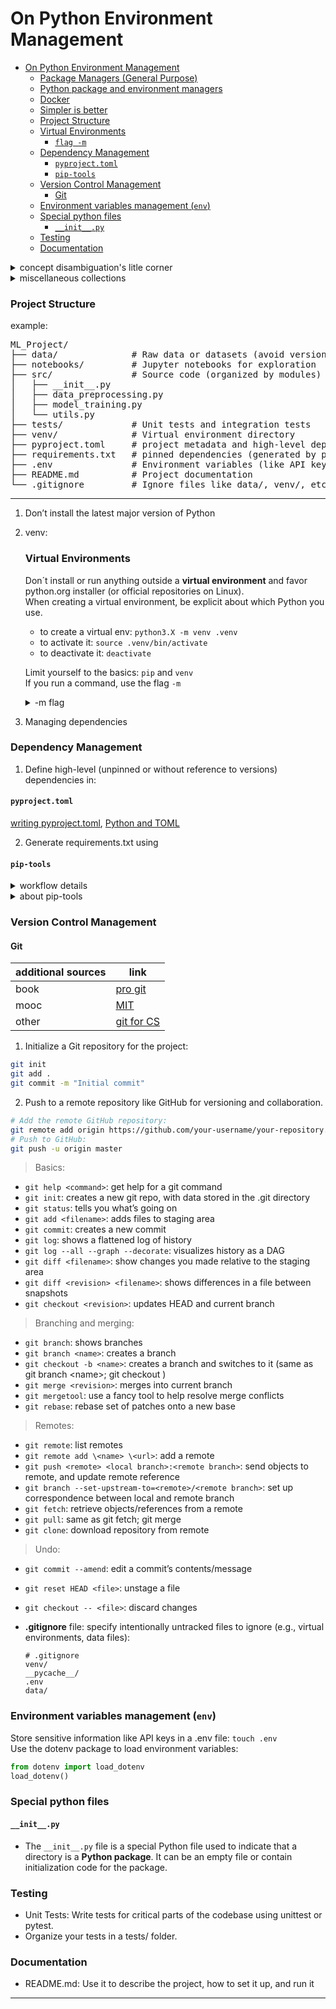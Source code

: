# On Python Environment Management
- [On Python Environment Management](#on-python-environment-management)
    - [Package Managers (General Purpose)](#package-managers-general-purpose)
    - [Python package and environment managers](#python-package-and-environment-managers)
    - [Docker](#docker)
    - [Simpler is better](#simpler-is-better)
    - [Project Structure](#project-structure)
    - [Virtual Environments](#virtual-environments)
      - [```flag -m```](#flag--m)
    - [Dependency Management](#dependency-management)
      - [```pyproject.toml```](#pyprojecttoml)
      - [```pip-tools```](#pip-tools)
    - [Version Control Management](#version-control-management)
      - [Git](#git)
    - [Environment variables management (```env```)](#environment-variables-management-env)
    - [Special python files](#special-python-files)
      - [```__init__.py```](#__init__py)
    - [Testing](#testing)
    - [Documentation](#documentation)


<details>
  <summary>concept disambiguation's litle corner</summary>

  >Python an "interpreted language" - ?? (interpreted/compiled is not a property of the language but a property of the implementation):
  1. Lexical analysis: python interpreter reads source code and breaks it down to tokens
  2. Parsing: tokens are organized into AST (abstract syntax tree)
  3. bytecode compilation -> AST is converted to bytecode
  4. PVM (Python Virtual Machine) - stack based machine -  executes the bytecode to give the final output
  ___
  - shims:
  - ```__init__.py```: a special Python file indicating the directory it's in is a Python package.
  - ```__main__```:
  - at runtime vs ahead of time compilation, just.in-time compiler
  >Packaging
  - **sdist**: source distribution (```package_name-version.tar.gz```, e.g., ```pip-23.3.1.tar.gz```)
  - **wheel**: binary distribution, a wheel contains exactly the files that need to be copied when installing the package
  - setuptools, 
  - setup.py: a configuration script used in Python projects to facilitate the distribution and installation of the package. setup.cfg and **pyproject.toml** are newer alternatives to it.
  - sys.path, sys.argv
  - environment variable:
  - package manager (key feature of homebrew, pip)
  - python version management (key feature of pyenv, asdf)
  - package manangement (key feature of conda, pipenv)
  - environment managemnet (key feature of conda, pipenv, venv)
  - containarization (key feature of docker)
  
</details>
<details>
  <summary>miscellaneous collections</summary>

### Package Managers (General Purpose)
- Homebrew (not the best option for python packages)
- Conda (Conda is a general-purpose package management system, designed to build and manage software of any type from any language. As such, it also works well with Python packages.)
__homebrew__  
Homebrew is a general purpose package manager, (which can also be used for python management) -> not recommended for python management because homebrew will try to update python version autonomously it may lead to unnecessary problems.

[reasons not to use homebrew for python management](https://justinmayer.com/posts/homebrew-python-is-not-for-you/)
- "assuming you use Homebrew to install other tools, deleting homebrew's python installation would be a fool’s errand — Homebrew Python will almost certainly be installed anyway when some other formula requires it. But that doesn’t mean we have to use it! Let the Homebrew Python sit there and do its job serving other formulae, and we can forget it exists."


__conda__  
[conda myths](https://jakevdp.github.io/blog/2016/08/25/conda-myths-and-misconceptions/) 

Conda is a package manager; Anaconda is a distribution. Although Conda is packaged with Anaconda, the two are distinct entities with distinct goals

### Python package and environment managers
[Python Env post](https://www.nijho.lt/post/python-environments/#-system-package-managers)

[how to set up a python project](https://cjolowicz.github.io/posts/hypermodern-python-01-setup/)

chat gpt:
1. version management
    - pyenv or asdf (asdf supports multiple language versions under a unified system. But for Python-only workflows, pyenv is simpler)
2. environment and dependencies management
    - micromamba + poetry

    > Micromamba creates fast environments and handles non-Python dependencies.

    >Poetry handles Python package management, lockfile management, and virtual environments seamlessly.
Combined, they offer a powerful, efficient, and reproducible setup for ML projects.
3. project configuration
    - VSCode integration 
    >powerful IDE with extensions that streamline Python development, and it works seamlessly with pyenv, micromamba, and poetry for environment management.
    - Install VSCode extensions:
      - Python (for linting, IntelliSense)
      - Docker (for container-based workflows)
      - Poetry (for managing dependencies within VSCode)  

4. Containerization: Use Docker to ensure consistency across different environments, especially for deployment.

5. Version control: Use Git and automate CI/CD pipelines with GitHub Actions for testing, training, and deployment.

6. Data management: Use DVC to version datasets and models.


### Docker
[reddit](https://www.reddit.com/r/datascience/comments/111djvu/what_do_you_use_to_manage_your_python_packages/)
- Docker, and I code in my container with VSCode remote-container. Basically changed my life.
- deploying a docker container on our custom SoC and remoting into it. No more cross compilation dogshit.
---

### Simpler is better
+ [Why not tell people to "simply" use pyenv, poetry, pipx or anaconda](https://www.bitecode.dev/p/why-not-tell-people-to-simply-use?ref=new.pythonforengineers.com)  
+ [simpler is better](https://www.bitecode.dev/p/relieving-your-python-packaging-pain?ref=new.pythonforengineers.com)

---
---
</details>
</details>

### Project Structure 
example:
<pre>
ML_Project/
├── data/              # Raw data or datasets (avoid version control)
├── notebooks/         # Jupyter notebooks for exploration
├── src/               # Source code (organized by modules)
│   ├── __init__.py
│   ├── data_preprocessing.py
│   ├── model_training.py
│   └── utils.py
├── tests/             # Unit tests and integration tests
├── venv/              # Virtual environment directory
├── pyproject.toml     # project metadata and high-level dependencies
├── requirements.txt   # pinned dependencies (generated by pip-tools or pip freeze > requirements.txt)
├── .env               # Environment variables (like API keys)
├── README.md          # Project documentation
└── .gitignore         # Ignore files like data/, venv/, etc.
</pre>



---
1. Don’t install the latest major version of Python
2. venv:
   ### Virtual Environments

    Don´t install or run anything outside a **virtual environment** and favor python.org installer (or official repositories on Linux).  
    When creating a virtual environment, be explicit about which Python you use.
    + to create a virtual env: ```python3.X -m venv .venv```  
    + to activate it: ```source .venv/bin/activate```
    + to deactivate it: ```deactivate```

   Limit yourself to the basics: ```pip``` and ```venv```  
   If you run a command, use the flag ```-m```
    <details> 
      <summary>-m flag</summary>

   #### ```flag -m```  
      [python -m <module>](https://snarky.ca/why-you-should-use-python-m-pip/)
      
      - ```-m``` is a flag on the “python” command that few users seem to know about. It lets you run any importable Python module, no matter where you are. 

      - ```python -m pip install``` ensures that you're using the pip module associated with the exact Python interpreter that you are calling (e.g., the one from a virtual environment or a specific Python version).

      - Running ```python3.9 -m pip install '<package'>``` ensures that the package gets installed in the environment tied to Python 3.9, rather than potentially installing it for a different Python version.

      e.g.:

      Don't do: ```pip install```
          
      Do: ```python -m pip install```

      Don't do: ```black```

      Do: ```python -m black```

      Don't do: ```jupyter notebook```
      
      Do: ```python -m jupyter notebook```
    
  </details>

3. Managing dependencies
### Dependency Management

  1. Define high-level (unpinned or without reference to versions) dependencies in: 
#### ```pyproject.toml```
  [writing pyproject.toml](https://packaging.python.org/en/latest/guides/writing-pyproject-toml/),
  [Python and TOML](https://realpython.com/python-toml/)  
  
  2. Generate requirements.txt using 
  
  #### ```pip-tools```

  <details>
      <summary>workflow details</summary>

  + Define unpinned dependencies and project metadata in ```pyproject.toml``` while keeping flexibility in development.
  + Use pip-tools for versioning: 
    ```bash
    python -m piptools compile \
      -o requirements.txt \
      pyproject.toml
    ``` 
    and to **pin the development dependencies** 
    from the pyproject.toml (in the ```[project.optional-dependencies]``` TOML table):

    ```zsh
    python -m piptools compile \
      --extra dev \
      -o dev-requirements.txt \
      pyproject.toml
    ```
    or 
    ```pip-compile --generate-hashes```  

    allows you to pin exact versions for deployment and ensures package integrity with hashes.  

      **or**  

    + Create a requirements.txt file for dependencies:  
```pip freeze > requirements.txt```
    + `pip-tools`: a set of command line tools to help you keep your pip-based packages fresh, even when you've pinned them. 
    </details>


    <details>
      <summary>about pip-tools</summary>

      When you pin a dependency, you specify an exact version of a package. 
      This ensures that your project always uses the same version, avoiding potential issues that may arise if newer versions introduce breaking changes.
      It consists of two main utilities:

      1. pip-compile:
      - Generates a requirements.txt file with pinned versions of all dependencies, including any transitive dependencies (dependencies of your dependencies).
      - You maintain a separate file called requirements.in where you list the top-level dependencies without worrying about their versions.
        - Default example workflow with pip-compile:

      Create a requirements.in file with unpinned dependencies:
      ```txt
      numpy
      pandas
      requests
      ```
      Run the pip-compile command to generate a requirements.txt with pinned versions:
      ```zsh
      python -m piptools compile
      ```
      or  
      
      ```pip-tools compile```

      This will create a requirements.txt file with exact, pinned versions, including dependencies of the packages listed in requirements.in:

      ```txt
      # Generated by pip-compile
      numpy==1.21.0
      pandas==1.3.0
      requests==2.25.1
      ```
      + **pip-tools** also supports pyproject.toml (not only the default requirements.in):  
      [pip-tools with pyproject.toml](https://hynek.me/til/pip-tools-and-pyproject-toml/)
  
      1. pip-sync:
      - ```pip-sync``` synchronizes your current Python environment with the pinned dependencies listed in requirements.txt. It ensures that the exact versions in the requirements.txt are installed and **removes any packages not listed**.  
      ```python -m piptools sync requirements.txt```
      **or** 
      - ```python -m pip install -r requirements.txt``` (standard pip functionality that adds missing packages abut **leaves extras**)
  </details>

### Version Control Management
  #### Git

  additional sources | link
  | --- | --- |
  book | [pro git](https://git-scm.com/book/en/v2) |
  mooc | [MIT](https://missing.csail.mit.edu/2020/version-control/#snapshots) |
  other | [git for CS](https://eagain.net/articles/git-for-computer-scientists/) |

  1. Initialize a Git repository for the project:
  ```bash
  git init
  git add .
  git commit -m "Initial commit"
  ```  
  2. Push to a remote repository like GitHub for versioning and collaboration.
  ```bash
  # Add the remote GitHub repository:
  git remote add origin https://github.com/your-username/your-repository.git
  # Push to GitHub:
  git push -u origin master
  ```

  >Basics:
  - `git help <command>`: get help for a git command
  - ```git init```: creates a new git repo, with data stored in the .git directory
  - ```git status```: tells you what’s going on
  - ```git add <filename>```: adds files to staging area
  - ```git commit```: creates a new commit
  - `git log`: shows a flattened log of history
  - `git log --all --graph --decorate`: visualizes history as a DAG
  - `git diff <filename>`: show changes you made relative to the staging area
  - `git diff <revision> <filename>`: shows differences in a file between snapshots
  - `git checkout <revision>`: updates HEAD and current branch

  >Branching and merging:
  - ```git branch```: shows branches
  - ```git branch <name>```: creates a branch
  - ```git checkout -b <name>```: creates a branch and switches to it
  (same as git branch \<name>; git checkout <name>)
  - ```git merge <revision>```: merges into current branch
  - `git mergetool`: use a fancy tool to help resolve merge conflicts
  - `git rebase`: rebase set of patches onto a new base
  
  >Remotes:
  - `git remote`: list remotes
  - `git remote add \<name> \<url>`: add a remote
  - `git push <remote> <local branch>:<remote branch>`: send objects to remote, and update remote reference
  - `git branch --set-upstream-to=<remote>/<remote branch>`: set up correspondence between local and remote branch
  - `git fetch`: retrieve objects/references from a remote
  - `git pull`: same as git fetch; git merge
  - `git clone`: download repository from remote
  
  >Undo:
  - `git commit --amend`: edit a commit’s contents/message
  - `git reset HEAD <file>`: unstage a file
  - `git checkout -- <file>`: discard changes

- **.gitignore** file:
  specify intentionally untracked files to ignore (e.g., virtual environments, data files):
  ```
  # .gitignore
  venv/
  __pycache__/
  .env
  data/
  ```
### Environment variables management (```env```)
  Store sensitive information like API keys in a .env file:
  ```touch .env```  
  Use the dotenv package to load environment variables:
  ```python
  from dotenv import load_dotenv
  load_dotenv()
  ```
### Special python files
  #### ```__init__.py```
  - The ```__init__.py``` file is a special Python file used to indicate that a directory is a **Python package**. It can be an empty file or contain initialization code for the package.
  
### Testing
  - Unit Tests: Write tests for critical parts of the codebase using unittest or pytest.
  - Organize your tests in a tests/ folder.
 
### Documentation
  - README.md: Use it to describe the project, how to set it up, and run it



---


